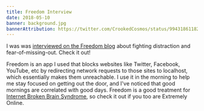 ```yaml
---
title: Freedom Interview
date: 2018-05-10
banner: background.jpg
bannerAttribution: https://twitter.com/CrookedCosmos/status/994318611828367360
---
```


I was was [interviewed on the Freedom blog][interview] about fighting distraction and fear-of-missing-out. Check it out!

Freedom is an app I used that blocks websites like Twitter, Facebook, YouTube, etc by redirecting network requests to those sites to localhost, which essentially makes them unreachable. I use it in the morning to help me stay focused on getting out the door, and I've noticed that good mornings are correlated with good days. Freedom is a good treatment for [Internet Broken Brain Syndrome][IBB], so check it out if you too are Extremely Online.

[interview]: https://freedom.to/blog/ios-developer-ash-furrow-on-fighting-distraction-and-forgetting-fomo/
[Freedom]: https://freedom.to
[IBB]: https://www.esquire.com/news-politics/a19505007/internet-broken-brain/
